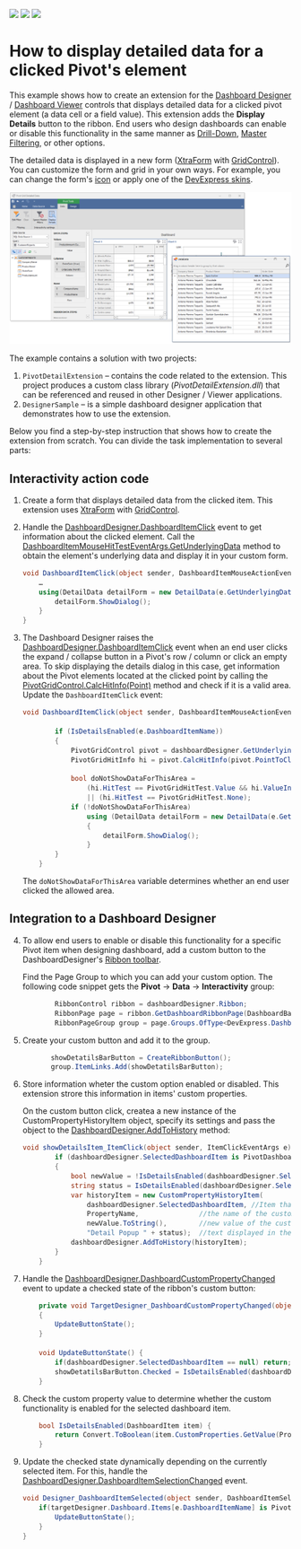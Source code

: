 <!-- default badges list -->
![](https://img.shields.io/endpoint?url=https://codecentral.devexpress.com/api/v1/VersionRange/224884257/20.1.3%2B)
[![](https://img.shields.io/badge/Open_in_DevExpress_Support_Center-FF7200?style=flat-square&logo=DevExpress&logoColor=white)](https://supportcenter.devexpress.com/ticket/details/T837224)
[![](https://img.shields.io/badge/📖_How_to_use_DevExpress_Examples-e9f6fc?style=flat-square)](https://docs.devexpress.com/GeneralInformation/403183)
<!-- default badges end -->
# How to display detailed data for a clicked Pivot's element

This example shows how to create an extension for the [Dashboard Designer](https://docs.devexpress.com/Dashboard/117006) / [Dashboard Viewer](https://docs.devexpress.com/Dashboard/117122) controls that displays detailed data for a clicked pivot element (a data cell or a field value). This extension adds the **Display Details** button to the ribbon. End users who design dashboards can enable or disable this functionality in the same manner as [Drill-Down](https://docs.devexpress.com/Dashboard/15703), [Master Filtering](https://docs.devexpress.com/Dashboard/15702), or other options.

The detailed data is displayed in a new form ([XtraForm](https://docs.devexpress.com/WindowsForms/114560) with [GridControl](https://docs.devexpress.com/WindowsForms/DevExpress.XtraGrid.GridControl)). You can customize the form and grid in your own ways. For example, you can change the form's [icon](https://docs.devexpress.com/WindowsForms/DevExpress.XtraEditors.XtraForm.IconOptions) or apply one of the [DevExpress skins](https://docs.devexpress.com/WindowsForms/2399/build-an-application/skins).

![](images/pivot-detailed-data.png)

The example contains a solution with two projects:

1.	`PivotDetailExtension` – contains the code related to the extension. This project produces a custom class library (_PivotDetailExtension.dll_) that can be referenced and reused in other Designer / Viewer applications.
2.	`DesignerSample` – is a simple dashboard designer application that demonstrates how to use the extension.


Below you find a step-by-step instruction that shows how to create the extension from scratch. You can divide the task implementation to several parts:

## Interactivity action code

1. Create a form that displays detailed data from the clicked item. This extension uses [XtraForm](https://docs.devexpress.com/WindowsForms/114560/controls-and-libraries/forms-and-user-controls/xtraform) with [GridControl](https://docs.devexpress.com/WindowsForms/DevExpress.XtraGrid.GridControl).

2. Handle the [DashboardDesigner.DashboardItemClick](https://docs.devexpress.com/Dashboard/DevExpress.DashboardWin.DashboardDesigner.DashboardItemClick) event to get information about the clicked element. Call the [DashboardItemMouseHitTestEventArgs.GetUnderlyingData](https://docs.devexpress.com/Dashboard/DevExpress.DashboardWin.DashboardItemMouseHitTestEventArgs.GetUnderlyingData) method to obtain the element's underlying data and display it in your custom form.

    ```cs
    void DashboardItemClick(object sender, DashboardItemMouseActionEventArgs e) {
        …
        using(DetailData detailForm = new DetailData(e.GetUnderlyingData())) {
            detailForm.ShowDialog();
        }
    }
    ```

3. The Dashboard Designer raises the [DashboardDesigner.DashboardItemClick](https://docs.devexpress.com/Dashboard/DevExpress.DashboardWin.DashboardDesigner.DashboardItemClick) event when an end user clicks the expand / collapse button in a Pivot's row / column or click an empty area. To skip displaying the details dialog in this case, get information about the Pivot elements located at the clicked point by calling the [PivotGridControl.CalcHitInfo(Point)](https://docs.devexpress.com/WindowsForms/DevExpress.XtraPivotGrid.PivotGridControl.CalcHitInfo(System.Drawing.Point)) method and check if it is a valid area. Update the `DashboardItemClick` event:

    ```cs
    void DashboardItemClick(object sender, DashboardItemMouseActionEventArgs e) {
            
            if (IsDetailsEnabled(e.DashboardItemName))
            {
                PivotGridControl pivot = dashboardDesigner.GetUnderlyingControl(e.DashboardItemName) as PivotGridControl;
                PivotGridHitInfo hi = pivot.CalcHitInfo(pivot.PointToClient(Cursor.Position));

                bool doNotShowDataForThisArea =
                    (hi.HitTest == PivotGridHitTest.Value && hi.ValueInfo.ValueHitTest == PivotGridValueHitTest.ExpandButton)
                    || (hi.HitTest == PivotGridHitTest.None);
                if (!doNotShowDataForThisArea)
                    using (DetailData detailForm = new DetailData(e.GetUnderlyingData()))
                    {
                        detailForm.ShowDialog();
                    }
            }
        }
    ```

    The `doNotShowDataForThisArea` variable determines whether an end user clicked the allowed area.

## Integration to a Dashboard Designer

4. To allow end users to enable or disable this functionality for a specific Pivot item when designing dashboard, add a custom button to the DashboardDesigner's [Ribbon toolbar](https://docs.devexpress.com/Dashboard/15732/create-the-designer-and-viewer-applications/winforms-designer/ribbon-bars-and-menu/ribbon-ui).

    Find the Page Group to which you can add your custom option. The following code snippet gets the **Pivot** → **Data** → **Interactivity** group:

    ```cs
            RibbonControl ribbon = dashboardDesigner.Ribbon;
            RibbonPage page = ribbon.GetDashboardRibbonPage(DashboardBarItemCategory.PivotTools, DashboardRibbonPage.Data);
            RibbonPageGroup group = page.Groups.OfType<DevExpress.DashboardWin.Bars.InteractivitySettingsRibbonPageGroup>().First();
    ```

5. Create your custom button and add it to the group.
     ```cs
            showDetatilsBarButton = CreateRibbonButton();
            group.ItemLinks.Add(showDetatilsBarButton);
    ```
    
6. Store information wheter the custom option enabled or disabled. This extension strore this information in items' custom properties.

    On the custom button click, createa a new instance of the CustomPropertyHistoryItem object, specify its settings and pass the object to the [DashboardDesigner.AddToHistory](https://docs.devexpress.com/Dashboard/DevExpress.DashboardWin.DashboardDesigner.AddToHistory(DevExpress.DashboardWin.IHistoryItem)) method:

    ```cs
    void showDetailsItem_ItemClick(object sender, ItemClickEventArgs e) {
            if (dashboardDesigner.SelectedDashboardItem is PivotDashboardItem)
            {
                bool newValue = !IsDetailsEnabled(dashboardDesigner.SelectedDashboardItem);
                string status = IsDetailsEnabled(dashboardDesigner.SelectedDashboardItem) ? "Enaled" : "Disabled";
                var historyItem = new CustomPropertyHistoryItem(
                    dashboardDesigner.SelectedDashboardItem, //Item that property should be changed
                    PropertyName,               //the name of the custom propeprty that should be changed
                    newValue.ToString(),        //new value of the custom propeprty
                    "Detail Popup " + status);  //text displayed in the Undo/Redo button's tooltip
                dashboardDesigner.AddToHistory(historyItem);
            }
        }
    ``` 
    
7. Handle the [DashboardDesigner.DashboardCustomPropertyChanged](https://docs.devexpress.com/Dashboard/DevExpress.DashboardWin.DashboardDesigner.DashboardCustomPropertyChanged?v=20.1) event to update a checked state of the ribbon's custom button:
    ```cs 
        private void TargetDesigner_DashboardCustomPropertyChanged(object sender, CustomPropertyChangedEventArgs e)
        {
            UpdateButtonState();
        }

        void UpdateButtonState() {
            if(dashboardDesigner.SelectedDashboardItem == null) return;
            showDetatilsBarButton.Checked = IsDetailsEnabled(dashboardDesigner.SelectedDashboardItem);
        }

    ``` 

8.  Check the custom property value to determine whether the custom functionality is enabled for the selected dashboard item.
    ```cs
        bool IsDetailsEnabled(DashboardItem item) {
            return Convert.ToBoolean(item.CustomProperties.GetValue(PropertyName));
        }
    ``` 

9. Update the checked state dynamically depending on the currently selected item. For this, handle the [DashboardDesigner.DashboardItemSelectionChanged](https://docs.devexpress.com/Dashboard/DevExpress.DashboardWin.DashboardDesigner.DashboardItemSelectionChanged) event.
    
    ```cs
    void Designer_DashboardItemSelected(object sender, DashboardItemSelectionChangedEventArgs e) {
        if(targetDesigner.Dashboard.Items[e.DashboardItemName] is PivotDashboardItem) {
            UpdateButtonState();
        }
    }
    ```
    
